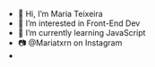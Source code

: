 - 👋 Hi, I’m Maria Teixeira
- 👀 I’m interested in Front-End Dev 
- 🌱 I’m currently learning JavaScript  
- 📷 @Mariatxrn on Instagram
- 
<!---
MariaLTN/MariaLTN is a ✨ special ✨ repository because its `README.md` (this file) appears on your GitHub profile.
You can click the Preview link to take a look at your changes.
--->

